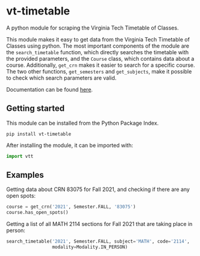 # vt-timetable

A python module for scraping the Virginia Tech Timetable of Classes.

This module makes it easy to get data from the Virginia Tech Timetable of
Classes using python. The most important components of the module are the
`search_timetable` function, which directly searches the timetable with the
provided parameters, and the `Course` class, which contains data about a
course. Additionally, `get_crn` makes it easier to search for a specific
course. The two other functions, `get_semesters` and `get_subjects`, make it
possible to check which search parameters are valid.

Documentation can be found
[here](https://leodiperna.com/projects/vt-timetable/documentation).

## Getting started

This module can be installed from the Python Package Index.

```console
pip install vt-timetable
```

After installing the module, it can be imported with:

```python
import vtt
```

## Examples

Getting data about CRN 83075 for Fall 2021, and checking if there are any open
spots:

```python
course = get_crn('2021', Semester.FALL, '83075')
course.has_open_spots()
```

Getting a list of all MATH 2114 sections for Fall 2021 that are taking place in
person:

```python
search_timetable('2021', Semester.FALL, subject='MATH', code='2114',
                 modality=Modality.IN_PERSON)
```
